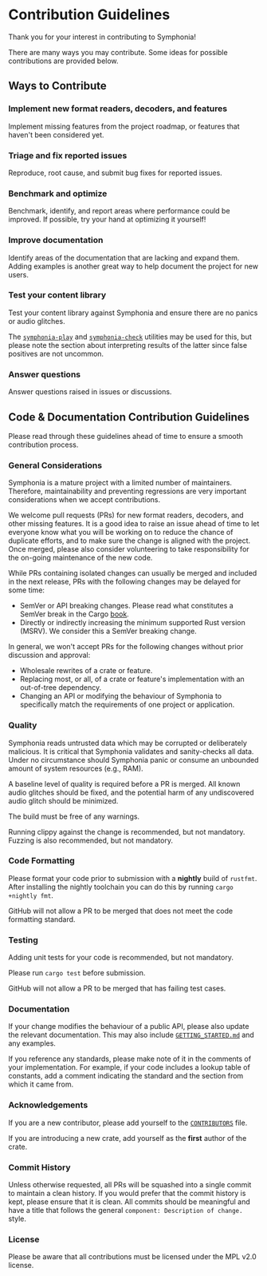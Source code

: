 # Contribution Guidelines

Thank you for your interest in contributing to Symphonia!

There are many ways you may contribute. Some ideas for possible contributions are provided below.

## Ways to Contribute

### Implement new format readers, decoders, and features

Implement missing features from the project roadmap, or features that haven't been considered yet.

### Triage and fix reported issues

Reproduce, root cause, and submit bug fixes for reported issues.

### Benchmark and optimize

Benchmark, identify, and report areas where performance could be improved. If possible, try your hand at optimizing it yourself!

### Improve documentation

Identify areas of the documentation that are lacking and expand them. Adding examples is another great way to help document the project for new users.

### Test your content library

Test your content library against Symphonia and ensure there are no panics or audio glitches.

The [`symphonia-play`](symphonia-play/README.md) and [`symphonia-check`](symphonia-check/README.md) utilities may be used for this, but please note the section about interpreting results of the latter since false positives are not uncommon.

### Answer questions

Answer questions raised in issues or discussions.

## Code & Documentation Contribution Guidelines

Please read through these guidelines ahead of time to ensure a smooth contribution process.

### General Considerations

Symphonia is a mature project with a limited number of maintainers. Therefore, maintainability and preventing regressions are very important considerations when we accept contributions.

We welcome pull requests (PRs) for new format readers, decoders, and other missing features. It is a good idea to raise an issue ahead of time to let everyone know what you will be working on to reduce the chance of duplicate efforts, and to make sure the change is aligned with the project. Once merged, please also consider  volunteering to take responsibility for the on-going maintenance of the new code.

While PRs containing isolated changes can usually be merged and included in the next release, PRs with the following changes may be delayed for some time:

- SemVer or API breaking changes. Please read what constitutes a SemVer break in the Cargo [book](https://doc.rust-lang.org/cargo/reference/semver.html).
- Directly or indirectly increasing the minimum supported Rust version (MSRV). We consider this a SemVer breaking change.

In general, we won't accept PRs for the following changes without prior discussion and approval:

- Wholesale rewrites of a crate or feature.
- Replacing most, or all, of a crate or feature's implementation with an out-of-tree dependency.
- Changing an API or modifying the behaviour of Symphonia to specifically match the requirements of one project or application.

### Quality

Symphonia reads untrusted data which may be corrupted or deliberately malicious. It is critical that Symphonia validates and sanity-checks all data. Under no circumstance should Symphonia panic or consume an unbounded amount of system resources (e.g., RAM).

A baseline level of quality is required before a PR is merged. All known audio glitches should be fixed, and the potential harm of any undiscovered audio glitch should be minimized.

The build must be free of any warnings.

Running clippy against the change is recommended, but not mandatory. Fuzzing is also recommended, but not mandatory.

### Code Formatting

Please format your code prior to submission with a **nightly** build of `rustfmt`. After installing the nightly toolchain you can do this by running `cargo +nightly fmt`.

GitHub will not allow a PR to be merged that does not meet the code formatting standard.

### Testing

Adding unit tests for your code is recommended, but not mandatory.

Please run `cargo test` before submission.

GitHub will not allow a PR to be merged that has failing test cases.

### Documentation

If your change modifies the behaviour of a public
API, please also update the relevant documentation. This may also include [`GETTING_STARTED.md`](GETTING_STARTED.md) and any examples.

If you reference any standards, please make note of it in the comments of your implementation. For example, if your code includes a lookup table of constants, add a comment indicating the standard and the section from which it came from.

### Acknowledgements

If you are a new contributor, please add yourself to the [`CONTRIBUTORS`](CONTRIBUTORS) file.

If you are introducing a new crate, add yourself as the **first** author of the crate.

### Commit History

Unless otherwise requested, all PRs will be squashed into a single commit to maintain a clean history. If you would prefer that the commit history is kept, please ensure that it is clean. All commits should be meaningful and have a title that follows the general `component: Description of change.` style.

### License

Please be aware that all contributions must be licensed under the MPL v2.0 license.
